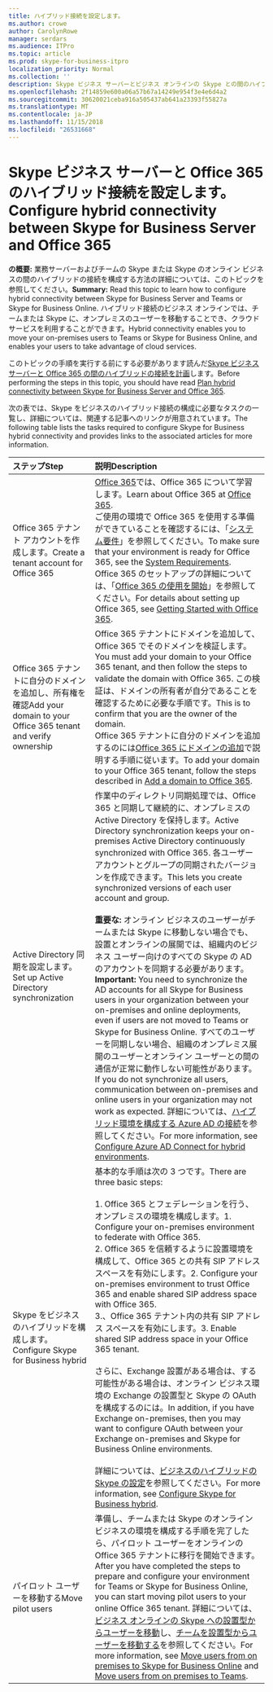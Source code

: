 ```yaml
---
title: ハイブリッド接続を設定します。
ms.author: crowe
author: CarolynRowe
manager: serdars
ms.audience: ITPro
ms.topic: article
ms.prod: skype-for-business-itpro
localization_priority: Normal
ms.collection: ''
description: Skype ビジネス サーバーとビジネス オンラインの Skype との間のハイブリッド接続の実装方法の詳細については。
ms.openlocfilehash: 2f14859e600a06a57b67a14249e954f3e4e6d4a2
ms.sourcegitcommit: 30620021ceba916a505437ab641a23393f55827a
ms.translationtype: MT
ms.contentlocale: ja-JP
ms.lasthandoff: 11/15/2018
ms.locfileid: "26531668"
---
```

# <a name="configure-hybrid-connectivity-between-skype-for-business-server-and-office-365"></a><span data-ttu-id="556b7-103">Skype ビジネス サーバーと Office 365 のハイブリッド接続を設定します。</span><span class="sxs-lookup"><span data-stu-id="556b7-103">Configure hybrid connectivity between Skype for Business Server and Office 365</span></span>
 
<span data-ttu-id="556b7-104">**の概要:** 業務サーバーおよびチームの Skype または Skype のオンライン ビジネスの間のハイブリッドの接続を構成する方法の詳細については、このトピックを参照してください。</span><span class="sxs-lookup"><span data-stu-id="556b7-104">**Summary:** Read this topic to learn how to configure hybrid connectivity between Skype for Business Server and Teams or Skype for Business Online.</span></span>  <span data-ttu-id="556b7-105">ハイブリッド接続のビジネス オンラインでは、チームまたは Skype に、オンプレミスのユーザーを移動することでき、クラウド サービスを利用することができます。</span><span class="sxs-lookup"><span data-stu-id="556b7-105">Hybrid connectivity enables you to move your on-premises users to Teams or Skype for Business Online, and enables your users to take advantage of cloud services.</span></span>
  
<span data-ttu-id="556b7-106">このトピックの手順を実行する前にする必要があります読んだ[Skype ビジネス サーバーと Office 365 の間のハイブリッドの接続を計画](plan-hybrid-connectivity.md)します。</span><span class="sxs-lookup"><span data-stu-id="556b7-106">Before performing the steps in this topic, you should have read [Plan hybrid connectivity between Skype for Business Server and Office 365](plan-hybrid-connectivity.md).</span></span>
  
<span data-ttu-id="556b7-107">次の表では、Skype をビジネスのハイブリッド接続の構成に必要なタスクの一覧し、詳細については、関連する記事へのリンクが用意されています。</span><span class="sxs-lookup"><span data-stu-id="556b7-107">The following table lists the tasks required to configure Skype for Business hybrid connectivity and provides links to the associated articles for more information.</span></span>
  
|<span data-ttu-id="556b7-108">**ステップ**</span><span class="sxs-lookup"><span data-stu-id="556b7-108">**Step**</span></span>|<span data-ttu-id="556b7-109">**説明**</span><span class="sxs-lookup"><span data-stu-id="556b7-109">**Description**</span></span>|
|:-----|:-----|
|<span data-ttu-id="556b7-110">Office 365 テナント アカウントを作成します。</span><span class="sxs-lookup"><span data-stu-id="556b7-110">Create a tenant account for Office 365</span></span>   <br/> |<span data-ttu-id="556b7-111">[Office 365](https://go.microsoft.com/fwlink/p/?LinkId=254980)では、Office 365 について学習します。</span><span class="sxs-lookup"><span data-stu-id="556b7-111">Learn about Office 365 at [Office 365](https://go.microsoft.com/fwlink/p/?LinkId=254980).</span></span>  <br/> <span data-ttu-id="556b7-112">ご使用の環境で Office 365 を使用する準備ができていることを確認するには、「[システム要件](https://products.office.com/en-US/office-system-requirements)」を参照してください。</span><span class="sxs-lookup"><span data-stu-id="556b7-112">To make sure that your environment is ready for Office 365, see the [System Requirements](https://products.office.com/en-US/office-system-requirements).</span></span>  <br/> <span data-ttu-id="556b7-113">Office 365 のセットアップの詳細については、「[Office 365 の使用を開始](https://go.microsoft.com/fwlink/p/?LinkId=254982)」を参照してください。</span><span class="sxs-lookup"><span data-stu-id="556b7-113">For details about setting up Office 365, see [Getting Started with Office 365](https://go.microsoft.com/fwlink/p/?LinkId=254982).</span></span>  <br/> |
|<span data-ttu-id="556b7-114">Office 365 テナントに自分のドメインを追加し、所有権を確認</span><span class="sxs-lookup"><span data-stu-id="556b7-114">Add your domain to your Office 365 tenant and verify ownership</span></span>  <br/> | <span data-ttu-id="556b7-115">Office 365 テナントにドメインを追加して、Office 365 でそのドメインを検証します。</span><span class="sxs-lookup"><span data-stu-id="556b7-115">You must add your domain to your Office 365 tenant, and then follow the steps to validate the domain with Office 365.</span></span> <span data-ttu-id="556b7-116">この検証は、ドメインの所有者が自分であることを確認するために必要な手順です。</span><span class="sxs-lookup"><span data-stu-id="556b7-116">This is to confirm that you are the owner of the domain.</span></span> <br/> <span data-ttu-id="556b7-117">Office 365 テナントに自分のドメインを追加するのには[Office 365 にドメインの追加](https://support.office.com/en-us/article/add-a-domain-to-office-365-6383f56d-3d09-4dcb-9b41-b5f5a5efd611?ui=en-US&rs=en-US&ad=US)で説明する手順に従います。</span><span class="sxs-lookup"><span data-stu-id="556b7-117">To add your domain to your Office 365 tenant, follow the steps described in [Add a domain to Office 365](https://support.office.com/en-us/article/add-a-domain-to-office-365-6383f56d-3d09-4dcb-9b41-b5f5a5efd611?ui=en-US&rs=en-US&ad=US).</span></span>  <br/> |
|<span data-ttu-id="556b7-118">Active Directory 同期を設定します。</span><span class="sxs-lookup"><span data-stu-id="556b7-118">Set up Active Directory synchronization</span></span>  <br/> |<span data-ttu-id="556b7-119">作業中のディレクトリ同期処理では、Office 365 と同期して継続的に、オンプレミスの Active Directory を保持します。</span><span class="sxs-lookup"><span data-stu-id="556b7-119">Active Directory synchronization keeps your on-premises Active Directory continuously synchronized with Office 365.</span></span> <span data-ttu-id="556b7-120">各ユーザー アカウントとグループの同期されたバージョンを作成できます。</span><span class="sxs-lookup"><span data-stu-id="556b7-120">This lets you create synchronized versions of each user account and group.</span></span>  <br/> <br> <span data-ttu-id="556b7-121">**重要な:** オンライン ビジネスのユーザーがチームまたは Skype に移動しない場合でも、設置とオンラインの展開では、組織内のビジネス ユーザー向けのすべての Skype の AD のアカウントを同期する必要があります。</span><span class="sxs-lookup"><span data-stu-id="556b7-121">**Important:** You need to synchronize the AD accounts for all Skype for Business users in your organization between your on-premises and online deployments, even if users are not moved to Teams or Skype for Business Online.</span></span> <span data-ttu-id="556b7-122">すべてのユーザーを同期しない場合、組織のオンプレミス展開のユーザーとオンライン ユーザーとの間の通信が正常に動作しない可能性があります。</span><span class="sxs-lookup"><span data-stu-id="556b7-122">If you do not synchronize all users, communication between on-premises and online users in your organization may not work as expected.</span></span> <span data-ttu-id="556b7-123">詳細については、[ハイブリッド環境を構成する Azure AD の接続](configure-azure-ad-connect.md)を参照してください。</span><span class="sxs-lookup"><span data-stu-id="556b7-123">For more information, see [Configure Azure AD Connect for hybrid environments](configure-azure-ad-connect.md).</span></span>         |
| <span data-ttu-id="556b7-124">Skype をビジネスのハイブリッドを構成します。</span><span class="sxs-lookup"><span data-stu-id="556b7-124">Configure Skype for Business hybrid</span></span> | <span data-ttu-id="556b7-125">基本的な手順は次の 3 つです。</span><span class="sxs-lookup"><span data-stu-id="556b7-125">There are three basic steps:</span></span> <br><br> <span data-ttu-id="556b7-126">1. Office 365 とフェデレーションを行う、オンプレミスの環境を構成します。</span><span class="sxs-lookup"><span data-stu-id="556b7-126">1. Configure your on-premises environment to federate with Office 365.</span></span> <br> <span data-ttu-id="556b7-127">2. Office 365 を信頼するように設置環境を構成して、Office 365 との共有 SIP アドレス スペースを有効にします。</span><span class="sxs-lookup"><span data-stu-id="556b7-127">2. Configure your on-premises environment to trust Office 365 and enable shared SIP address space with Office 365.</span></span><br> <span data-ttu-id="556b7-128">3.、Office 365 テナント内の共有 SIP アドレス スペースを有効にします。</span><span class="sxs-lookup"><span data-stu-id="556b7-128">3. Enable shared SIP address space in your Office 365 tenant.</span></span> <br><br> <span data-ttu-id="556b7-129">さらに、Exchange 設置がある場合は、する可能性がある場合は、オンライン ビジネス環境の Exchange の設置型と Skype の OAuth を構成するのには。</span><span class="sxs-lookup"><span data-stu-id="556b7-129">In addition, if you have Exchange on-premises, then you may want to configure OAuth between your Exchange on-premises and Skype for Business Online environments.</span></span> <br> <br><span data-ttu-id="556b7-130">詳細については、[ビジネスのハイブリッドの Skype の設定](configure-federation-with-skype-for-business-online.md)を参照してください。</span><span class="sxs-lookup"><span data-stu-id="556b7-130">For more information, see [Configure Skype for Business hybrid](configure-federation-with-skype-for-business-online.md).</span></span>
|<span data-ttu-id="556b7-131">パイロット ユーザーを移動する</span><span class="sxs-lookup"><span data-stu-id="556b7-131">Move pilot users</span></span>  <br/> |<span data-ttu-id="556b7-132">準備し、チームまたは Skype のオンライン ビジネスの環境を構成する手順を完了したら、パイロット ユーザーをオンラインの Office 365 テナントに移行を開始できます。</span><span class="sxs-lookup"><span data-stu-id="556b7-132">After you have completed the steps to prepare and configure your environment for Teams or Skype for Business Online, you can start moving pilot users to your online Office 365 tenant.</span></span> <span data-ttu-id="556b7-133">詳細については、[ビジネス オンラインの Skype への設置型からユーザーを移動](move-users-from-on-premises-to-skype-for-business-online.md)し、[チームを設置型からユーザーを移動する](move-users-from-on-premises-to-Teams.md)を参照してください。</span><span class="sxs-lookup"><span data-stu-id="556b7-133">For more information, see [Move users from on premises to Skype for Business Online](move-users-from-on-premises-to-skype-for-business-online.md) and [Move users from on premises to Teams](move-users-from-on-premises-to-Teams.md).</span></span>  <br/> | 

  
